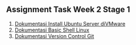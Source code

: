 ## Assignment Task Week 2 Stage 1

1. [Dokumentasi Install Ubuntu Server diVMware](../week-2/Dokumentasi-Install-Ubuntu-Server.md)
2. [Dokumentasi Basic Shell Linux](../week-2/Dokumentasi-Basic-Shell-Linux.md)
3. [Dokumentasi Version Control Git](../week-2/Dokumentasi-Version-Control-Git.md)
